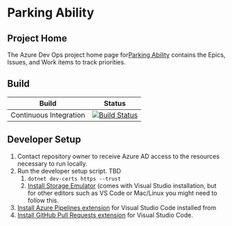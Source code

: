 # Parking Ability

## Project Home

The Azure Dev Ops project home page for[Parking Ability](https://dev.azure.com/ParkingAbility/) contains the Epics, Issues, and Work items to track priorities.

## Build

|Build|Status|
|---|---|
|Continuous Integration|[![Build Status](https://dev.azure.com/ParkingAbility/Parking%20Ability/_apis/build/status/Parking%20Ability%20CI?branchName=master)](https://dev.azure.com/ParkingAbility/Parking%20Ability/_build/latest?definitionId=4&branchName=master)|

## Developer Setup

1. Contact repository owner to receive Azure AD access to the resources necessary to run locally.
2. Run the developer setup script. TBD
   1. `dotnet dev-certs https --trust`
   2. [Install Storage Emulator](https://docs.microsoft.com/azure/storage/common/storage-use-emulator) (comes with Visual Studio installation, but for other editors such as VS Code or Mac/Linux you might need to follow this.
3. [Install Azure Pipelines extension](https://marketplace.visualstudio.com/items?itemName=ms-azure-devops.azure-pipelines) for Visual Studio Code installed from
4. [Install GitHub Pull Requests extension](https://marketplace.visualstudio.com/items?itemName=GitHub.vscode-pull-request-github) for Visual Studio Code.

